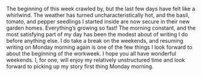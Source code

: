 The beginning of this week crawled by, but the last few days have felt like a whirlwind. The weather has turned uncharacteristically hot, and the basil, tomato, and pepper seedlings I started inside are now secure in their new garden homes. Everything’s growing so fast! The morning constant, and the most satisfying part of my day has been the modest about of writing I do before anything else. I do take a break on the weekends, and resuming writing on Monday morning again is one of the few things I look forward to about the beginning of the workweek. I hope you all have wonderful weekends. I, for one, will enjoy my relatively unstructured time and look forward to picking up my story first thing Monday morning. 
